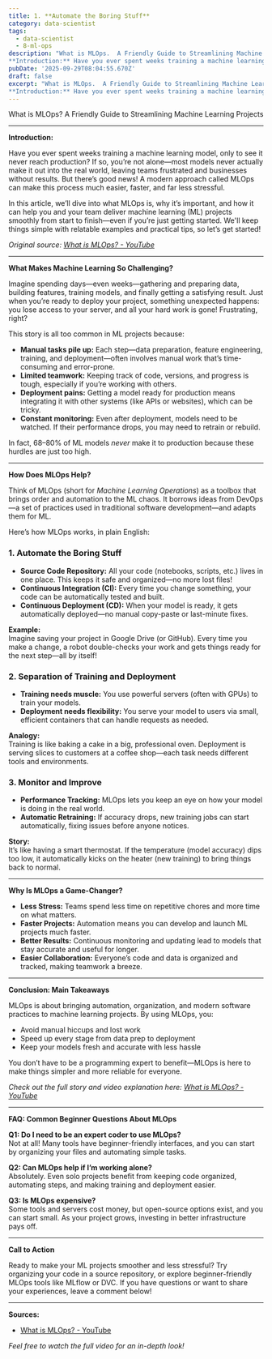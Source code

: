 ```yaml
---
title: 1. **Automate the Boring Stuff**
category: data-scientist
tags:
  - data-scientist
  - 8-ml-ops
description: "What is MLOps.  A Friendly Guide to Streamlining Machine Learning Projects ---
**Introduction:** Have you ever spent weeks training a machine learning..."
pubDate: '2025-09-29T08:04:55.670Z'
draft: false
excerpt: "What is MLOps.  A Friendly Guide to Streamlining Machine Learning Projects ---
**Introduction:** Have you ever spent weeks training a machine learning..."
---
```


What is MLOps? A Friendly Guide to Streamlining Machine Learning Projects

---

**Introduction:**

Have you ever spent weeks training a machine learning model, only to see it never reach production? If so, you’re not alone—most models never actually make it out into the real world, leaving teams frustrated and businesses without results. But there’s good news! A modern approach called MLOps can make this process much easier, faster, and far less stressful.

In this article, we’ll dive into what MLOps is, why it’s important, and how it can help you and your team deliver machine learning (ML) projects smoothly from start to finish—even if you’re just getting started. We'll keep things simple with relatable examples and practical tips, so let’s get started!

*Original source: [What is MLOps? - YouTube](https://www.youtube.com/watch?v=OejCJL2EC3k)*

---

**What Makes Machine Learning So Challenging?**

Imagine spending days—even weeks—gathering and preparing data, building features, training models, and finally getting a satisfying result. Just when you’re ready to deploy your project, something unexpected happens: you lose access to your server, and all your hard work is gone! Frustrating, right?

This story is all too common in ML projects because:

- **Manual tasks pile up:** Each step—data preparation, feature engineering, training, and deployment—often involves manual work that’s time-consuming and error-prone.
- **Limited teamwork:** Keeping track of code, versions, and progress is tough, especially if you’re working with others.
- **Deployment pains:** Getting a model ready for production means integrating it with other systems (like APIs or websites), which can be tricky.
- **Constant monitoring:** Even after deployment, models need to be watched. If their performance drops, you may need to retrain or rebuild.

In fact, 68–80% of ML models *never* make it to production because these hurdles are just too high.

---

**How Does MLOps Help?**

Think of MLOps (short for *Machine Learning Operations*) as a toolbox that brings order and automation to the ML chaos. It borrows ideas from DevOps—a set of practices used in traditional software development—and adapts them for ML.

Here’s how MLOps works, in plain English:

### 1. **Automate the Boring Stuff**

- **Source Code Repository:** All your code (notebooks, scripts, etc.) lives in one place. This keeps it safe and organized—no more lost files!
- **Continuous Integration (CI):** Every time you change something, your code can be automatically tested and built.
- **Continuous Deployment (CD):** When your model is ready, it gets automatically deployed—no manual copy-paste or last-minute fixes.

**Example:**  
Imagine saving your project in Google Drive (or GitHub). Every time you make a change, a robot double-checks your work and gets things ready for the next step—all by itself!

### 2. **Separation of Training and Deployment**

- **Training needs muscle:** You use powerful servers (often with GPUs) to train your models.
- **Deployment needs flexibility:** You serve your model to users via small, efficient containers that can handle requests as needed.

**Analogy:**  
Training is like baking a cake in a big, professional oven. Deployment is serving slices to customers at a coffee shop—each task needs different tools and environments.

### 3. **Monitor and Improve**

- **Performance Tracking:** MLOps lets you keep an eye on how your model is doing in the real world.
- **Automatic Retraining:** If accuracy drops, new training jobs can start automatically, fixing issues before anyone notices.

**Story:**  
It’s like having a smart thermostat. If the temperature (model accuracy) dips too low, it automatically kicks on the heater (new training) to bring things back to normal.

---

**Why Is MLOps a Game-Changer?**

- **Less Stress:** Teams spend less time on repetitive chores and more time on what matters.
- **Faster Projects:** Automation means you can develop and launch ML projects much faster.
- **Better Results:** Continuous monitoring and updating lead to models that stay accurate and useful for longer.
- **Easier Collaboration:** Everyone’s code and data is organized and tracked, making teamwork a breeze.

---

**Conclusion: Main Takeaways**

MLOps is about bringing automation, organization, and modern software practices to machine learning projects. By using MLOps, you:
- Avoid manual hiccups and lost work  
- Speed up every stage from data prep to deployment  
- Keep your models fresh and accurate with less hassle  

You don’t have to be a programming expert to benefit—MLOps is here to make things simpler and more reliable for everyone.

*Check out the full story and video explanation here: [What is MLOps? - YouTube](https://www.youtube.com/watch?v=OejCJL2EC3k)*

---

**FAQ: Common Beginner Questions About MLOps**

**Q1: Do I need to be an expert coder to use MLOps?**  
Not at all! Many tools have beginner-friendly interfaces, and you can start by organizing your files and automating simple tasks.

**Q2: Can MLOps help if I’m working alone?**  
Absolutely. Even solo projects benefit from keeping code organized, automating steps, and making training and deployment easier.

**Q3: Is MLOps expensive?**  
Some tools and servers cost money, but open-source options exist, and you can start small. As your project grows, investing in better infrastructure pays off.

---

**Call to Action**

Ready to make your ML projects smoother and less stressful? Try organizing your code in a source repository, or explore beginner-friendly MLOps tools like MLflow or DVC. If you have questions or want to share your experiences, leave a comment below!

---

**Sources:**  
- [What is MLOps? - YouTube](https://www.youtube.com/watch?v=OejCJL2EC3k)

*Feel free to watch the full video for an in-depth look!*